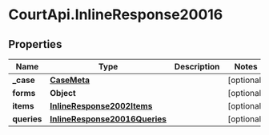 # CourtApi.InlineResponse20016

## Properties
Name | Type | Description | Notes
------------ | ------------- | ------------- | -------------
**_case** | [**CaseMeta**](CaseMeta.md) |  | [optional] 
**forms** | **Object** |  | [optional] 
**items** | [**InlineResponse2002Items**](InlineResponse2002Items.md) |  | [optional] 
**queries** | [**InlineResponse20016Queries**](InlineResponse20016Queries.md) |  | [optional] 


